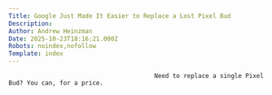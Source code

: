 ```yaml
---
Title: Google Just Made It Easier to Replace a Lost Pixel Bud
Description: 
Author: Andrew Heinzman
Date: 2025-10-23T18:16:21.000Z
Robots: noindex,nofollow
Template: index
---
```


                                            Need to replace a single Pixel Bud? You can, for a price.
                                        